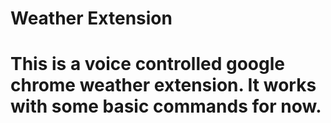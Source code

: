 # Weather Extension

# This is a voice controlled google chrome weather extension. It works with some basic commands for now.
